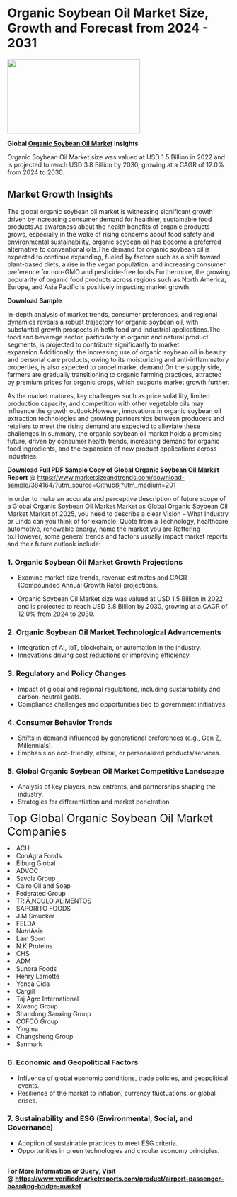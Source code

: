 <H1>Organic Soybean Oil Market Size, Growth and Forecast from 2024 - 2031</H1><img class="aligncenter size-medium wp-image-584254" src="https://thirdeyenews.in/wp-content/uploads/2024/09/Global-Market-Research-300x168.jpeg" alt="" width="300" height="168" /><p><strong>Global&nbsp;<a href="https://www.marketsizeandtrends.com/download-sample/384164/?utm_source=Github8j?utm_medium=201">Organic Soybean Oil Market</a> Insights</strong></p><p>Organic Soybean Oil Market size was valued at USD 1.5 Billion in 2022 and is projected to reach USD 3.8 Billion by 2030, growing at a CAGR of 12.0% from 2024 to 2030.</p><p><h2>Market Growth Insights</h2> <p>The global organic soybean oil market is witnessing significant growth driven by increasing consumer demand for healthier, sustainable food products.As awareness about the health benefits of organic products grows, especially in the wake of rising concerns about food safety and environmental sustainability, organic soybean oil has become a preferred alternative to conventional oils.The demand for organic soybean oil is expected to continue expanding, fueled by factors such as a shift toward plant-based diets, a rise in the vegan population, and increasing consumer preference for non-GMO and pesticide-free foods.Furthermore, the growing popularity of organic food products across regions such as North America, Europe, and Asia Pacific is positively impacting market growth.</p> <p><strong>Download Sample</strong></p> <p>In-depth analysis of market trends, consumer preferences, and regional dynamics reveals a robust trajectory for organic soybean oil, with substantial growth prospects in both food and industrial applications.The food and beverage sector, particularly in organic and natural product segments, is projected to contribute significantly to market expansion.Additionally, the increasing use of organic soybean oil in beauty and personal care products, owing to its moisturizing and anti-inflammatory properties, is also expected to propel market demand.On the supply side, farmers are gradually transitioning to organic farming practices, attracted by premium prices for organic crops, which supports market growth further.</p> <p>As the market matures, key challenges such as price volatility, limited production capacity, and competition with other vegetable oils may influence the growth outlook.However, innovations in organic soybean oil extraction technologies and growing partnerships between producers and retailers to meet the rising demand are expected to alleviate these challenges.In summary, the organic soybean oil market holds a promising future, driven by consumer health trends, increasing demand for organic food ingredients, and the expansion of new product applications across industries.</p> <p><span class=""><strong>Download Full PDF Sample Copy of Global Organic Soybean Oil Market Report</strong> @ <a href="https://www.marketsizeandtrends.com/download-sample/384164/?utm_source=Github8j?utm_medium=201" target="_blank">https://www.marketsizeandtrends.com/download-sample/384164/?utm_source=Github8j?utm_medium=201</a></span></p><p>In order to make an accurate and perceptive description of future scope of a Global&nbsp;Organic Soybean Oil Market Market as Global&nbsp;Organic Soybean Oil Market Market of 2025, you need to describe a clear Vision &ndash; What Industry or Linda can you think of for example: Quote from a Technology, healthcare, automotive, renewable energy, name the market you are Reffering to.However, some general trends and factors usually impact market reports and their future outlook include:</p><h3>1.&nbsp;<strong>Organic Soybean Oil Market Growth Projections</strong></h3><ul><li>Examine market size trends, revenue estimates and CAGR (Compounded Annual Growth Rate) projections.</li><li><p>Organic Soybean Oil Market size was valued at USD 1.5 Billion in 2022 and is projected to reach USD 3.8 Billion by 2030, growing at a CAGR of 12.0% from 2024 to 2030.</p></li></ul><h3>2.&nbsp;<strong>Organic Soybean Oil Market Technological Advancements</strong></h3><ul><li>Integration of AI, IoT, blockchain, or automation in the industry.</li><li>Innovations driving cost reductions or improving efficiency.</li></ul><h3>3.&nbsp;<strong>Regulatory and Policy Changes</strong></h3><ul><li>Impact of global and regional regulations, including sustainability and carbon-neutral goals.</li><li>Compliance challenges and opportunities tied to government initiatives.</li></ul><h3>4.&nbsp;<strong>Consumer Behavior Trends</strong></h3><ul><li>Shifts in demand influenced by generational preferences (e.g., Gen Z, Millennials).</li><li>Emphasis on eco-friendly, ethical, or personalized products/services.</li></ul><h3>5.&nbsp;<strong>Global Organic Soybean Oil Market Competitive Landscape</strong></h3><ul><li>Analysis of key players, new entrants, and partnerships shaping the industry.</li><li>Strategies for differentiation and market penetration.</li></ul><p data-pm-slice="1 1 []"><span style="color: inherit; font-family: inherit; font-size: 25px;">Top Global Organic Soybean Oil Market Companies</span></p><div class="" data-test-id=""><p><li>ACH</li><li> ConAgra Foods</li><li> Elburg Global</li><li> ADVOC</li><li> Savola Group</li><li> Cairo Oil and Soap</li><li> Federated Group</li><li> TRIÃ‚NGULO ALIMENTOS</li><li> SAPORITO FOODS</li><li> J.M.Smucker</li><li> FELDA</li><li> NutriAsia</li><li> Lam Soon</li><li> N.K.Proteins</li><li> CHS</li><li> ADM</li><li> Sunora Foods</li><li> Henry Lamotte</li><li> Yonca Gida</li><li> Cargill</li><li> Taj Agro International</li><li> Xiwang Group</li><li> Shandong Sanxing Group</li><li> COFCO Group</li><li> Yingma</li><li> Changsheng Group</li><li> Sanmark</li></p></div><h3>6.&nbsp;<strong>Economic and Geopolitical Factors</strong></h3><ul><li>Influence of global economic conditions, trade policies, and geopolitical events.</li><li>Resilience of the market to inflation, currency fluctuations, or global crises.</li></ul><h3>7.&nbsp;<strong>Sustainability and ESG (Environmental, Social, and Governance)</strong></h3><ul><li>Adoption of sustainable practices to meet ESG criteria.</li><li>Opportunities in green technologies and circular economy principles.</li></ul><h2><strong style="font-size: 14px;">For More Information or Query, Visit @&nbsp;</strong><a style="background-color: #ffffff; font-size: 14px;" href="https://www.marketsizeandtrends.com/report/organic-soybean-oil-market/" target="_blank">https://www.verifiedmarketreports.com/product/airport-passenger-boarding-bridge-market</a></h2>